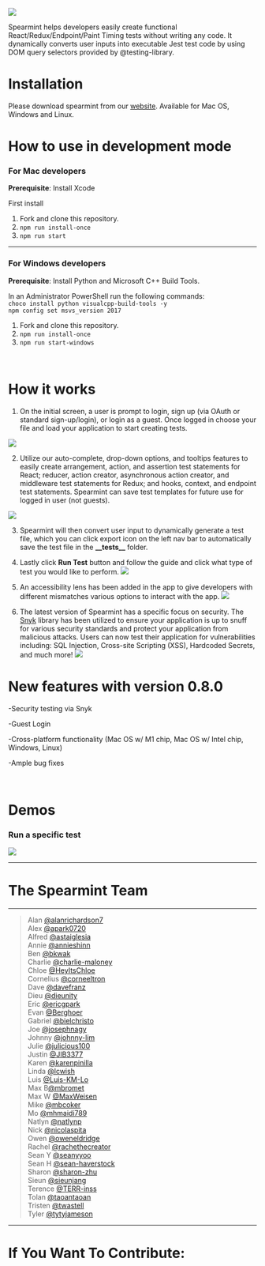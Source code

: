 ![](https://lh5.googleusercontent.com/5Gr2dZXHJdmIiASsPw9put-6mR20e4g1gOk-af4krREaJ7NqkZnqXLD5QgiotfNHYhGRh387HSqdhjRwxdwOvQzg9ChhfIrZz0FdxVu6gktBtG-sy1MX6Xq36Gmrzu_6G_K7LDQZ)

Spearmint helps developers easily create functional React/Redux/Endpoint/Paint Timing tests without writing any code. It dynamically converts user inputs into executable Jest test code by using DOM query selectors provided by @testing-library.

# Installation 
Please download spearmint from our [website](https://www.spearmintjs.com/). Available for Mac OS, Windows and Linux.


# How to use in development mode

### For Mac developers

**Prerequisite**: Install Xcode 

First install
1. Fork and clone this repository.
2. ```npm run install-once```
3. ```npm run start```

***

### For Windows developers

**Prerequisite**: Install Python and Microsoft C++ Build Tools.

In an Administrator PowerShell run the following commands: <br />
```choco install python visualcpp-build-tools -y``` <br />
```npm config set msvs_version 2017```
        
1. Fork and clone this repository.
2. ```npm run install-once```
3. ```npm run start-windows```


<br>


# How it works


1.  On the initial screen, a user is prompt to login, sign up (via OAuth or standard sign-up/login), or login as a guest. Once logged in choose your file and load your application to start creating tests.

![](/public/mainPage.png)

2.  Utilize our auto-complete, drop-down options, and tooltips features to easily create arrangement, action, and assertion test statements for React; reducer, action creator, asynchronous action creator, and middleware test statements for Redux; and hooks, context, and endpoint test statements. Spearmint can save test templates for future use for logged in user (not guests). 

![](/public/generateTest.png)

3.  Spearmint will then convert user input to dynamically generate a test file, which you can click export icon on the left nav bar to automatically save the test file in the **\_\_tests\_\_** folder.  


4.  Lastly click **Run Test** button and follow the guide and click what type of test you would like to perform.
![](/public/runTest.png) 

5.  An accessibility lens has been added in the app to give developers with different mismatches various options to interact with the app. 
![](/public/AccLens_Demo.gif)

6. The latest version of Spearmint has a specific focus on security. The [Snyk](https://snyk.io/) library has been utilized to ensure your application is up to snuff for various security standards and protect your application from malicious attacks. 
Users can now test their application for vulnerabilities including: SQL Injection, Cross-site Scripting (XSS), Hardcoded Secrets, and much more! 
![](/public/demos/snyk-test-app.gif)

# New features with version 0.8.0

-Security testing via Snyk 

-Guest Login

-Cross-platform functionality (Mac OS w/ M1 chip, Mac OS w/ Intel chip, Windows, Linux)

-Ample bug fixes

<br>


# Demos

### Run a specific test 
![](/public/inapp-test-demo-run-test.gif)

***

# The Spearmint Team
<hr>

> Alan [@alanrichardson7](https://github.com/alanrichardson7) <br />
> Alex [@apark0720](https://github.com/apark0720) <br />
> Alfred  [@astaiglesia](https://github.com/astaiglesia) <br />
> Annie  [@annieshinn](https://github.com/annieshinn) <br />
> Ben [@bkwak](https://github.com/bkwak) <br />
> Charlie [@charlie-maloney](https://github.com/charlie-maloney) <br /> 
> Chloe [@HeyItsChloe](https://github.com/HeyItsChloe) <br />
> Cornelius [@corneeltron](https://github.com/corneeltron)  <br />
> Dave [@davefranz](https://github.com/davefranz) <br />
> Dieu [@dieunity](https://github.com/dieunity) <br />
> Eric [@ericgpark](https://github.com/ericgpark) <br />
> Evan [@Berghoer](https://github.com/Berghoer) <br /> 
> Gabriel [@bielchristo](https://github.com/bielchristo) <br />
> Joe [@josephnagy](https://github.com/Josephnagy) <br />
> Johnny [@johnny-lim](https://github.com/johnny-lim) <br />
> Julie [@julicious100](https://github.com/julicious100) <br />
> Justin [@JIB3377](https://github.com/JIB3377) <br />
> Karen [@karenpinilla](https://github.com/karenpinilla) <br /> 
> Linda [@lcwish](https://github.com/lcwish) <br />
> Luis [@Luis-KM-Lo](https://github.com/Luis-KM-Lo) <br />
> Max B[@mbromet](https://github.com/mbromet) <br />
> Max W [@MaxWeisen](https://github.com/MaxWeisen) <br />
> Mike [@mbcoker](https://github.com/mbcoker) <br />
> Mo [@mhmaidi789](https://github.com/mhmaidi789) <br /> 
> Natlyn [@natlynp](https://github.com/natlynp) <br /> 
> Nick [@nicolaspita](https://github.com/nicolaspita) <br />
> Owen [@oweneldridge](https://github.com/oweneldridge) <br />
> Rachel [@rachethecreator](https://github.com/rachethecreator) <br />
> Sean Y [@seanyyoo](https://github.com/seanyyoo)<br />
> Sean H [@sean-haverstock](https://github.com/Sean-Haverstock) <br /> 
> Sharon [@sharon-zhu](https://github.com/sharon-zhu) <br /> 
> Sieun [@sieunjang](https://github.com/sieunjang) <br />
> Terence [@TERR-inss](https://github.com/TERR-inss) <br />
> Tolan [@taoantaoan](https://github.com/taoantaoan) <br />
> Tristen [@twastell](https://github.com/twastell) <br />
> Tyler [@tytyjameson](https://github.com/tytyjameson)
<hr>

# If You Want To Contribute: 
